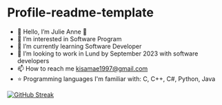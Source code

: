 # Profile-readme-template

- :wave: Hello, I’m Julie Anne :purple_heart:
- 👀 I’m interested in Software Program
- 🌱 I’m currently learning Software Developer
- 💞️ I’m looking to work in Lund by September 2023 with software developers
- 📫 How to reach me kisamae1997@gmail.com
- :star: Programming languages I'm familiar with: C, C++, C#, Python, Java

[![GitHub Streak](https://github-readme-streak-stats.herokuapp.com?user=Julieanna97&theme=midnight-purple)](https://git.io/streak-stats)
